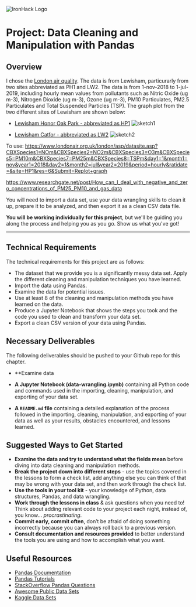 ![IronHack Logo](https://s3-eu-west-1.amazonaws.com/ih-materials/uploads/upload_d5c5793015fec3be28a63c4fa3dd4d55.png)

# Project: Data Cleaning and Manipulation with Pandas

## Overview
I chose the [London air quality](https://www.londonair.org.uk/london/asp/datadownload.asp).
The data is from Lewisham, particurarly from two sites abbreviated as PH1 and LW2. The data is from 1-nov-2018 to 1-jul-2019, including hourly mean values from pollutants such as Nitric Oxide (ug m-3), Nitrogen Dioxide (ug m-3), Ozone (ug m-3), PM10 Particulates, PM2.5 Particulates and Total Suspended Particles (TSP). The graph plot from the two different sites of Lewisham are shown below:

* [Lewisham Honor Oak Park - abbreviated as HP1](https://www.londonair.org.uk/london/asp/datasite.asp?CBXSpecies1=NOm&CBXSpecies2=NO2m&CBXSpecies3=O3m&CBXSpecies5=PM10m&CBXSpecies7=PM25m&CBXSpecies8=TSPm&day1=1&month1=nov&year1=2018&day2=1&month2=jul&year2=2019&period=hourly&ratidate=&site=HP1&res=6&Submit=Replot+graph)
![sketch1](https://dl.dropboxusercontent.com/s/z4sq6rabutl3qyj/Sketch_HP1.png?dl=0)

* [Lewisham Catfor - abbreviated as LW2](https://www.londonair.org.uk/london/asp/datasite.asp?CBXSpecies1=NOm&CBXSpecies2=NO2m&CBXSpecies3=NOXm&CBXSpecies4=O3m&CBXSpecies5=SO2m&day1=1&month1=nov&year1=2018&day2=1&month2=jul&year2=2019&period=hourly&ratidate=&site=LW1&res=6&Submit=Plot+graph)
![sketch2](https://dl.dropboxusercontent.com/s/4xmor50xgag98it/Sketch_LW2.png?dl=0)


To use:
https://www.londonair.org.uk/london/asp/datasite.asp?CBXSpecies1=NOm&CBXSpecies2=NO2m&CBXSpecies3=O3m&CBXSpecies5=PM10m&CBXSpecies7=PM25m&CBXSpecies8=TSPm&day1=1&month1=nov&year1=2018&day2=1&month2=jul&year2=2019&period=hourly&ratidate=&site=HP1&res=6&Submit=Replot+graph

https://www.researchgate.net/post/How_can_I_deal_with_negative_and_zero_concentrations_of_PM25_PM10_and_gas_data


You will need to import a data set, use your data wrangling skills to clean it up, prepare it to be analyzed, and then export it as a clean CSV data file.

**You will be working individually for this project**, but we'll be guiding you along the process and helping you as you go. Show us what you've got!

---

## Technical Requirements

The technical requirements for this project are as follows:

* The dataset that we provide you is a significantly messy data set. Apply the different cleaning and manipulation techniques you have learned.
* Import the data using Pandas.
* Examine the data for potential issues.
* Use at least 8 of the cleaning and manipulation methods you have learned on the data.
* Produce a Jupyter Notebook that shows the steps you took and the code you used to clean and transform your data set.
* Export a clean CSV version of your data using Pandas.

## Necessary Deliverables

The following deliverables should be pushed to your Github repo for this chapter.

* **Examine data

* **A Jupyter Notebook (data-wrangling.ipynb)** containing all Python code and commands used in the importing, cleaning, manipulation, and exporting of your data set.
* **A ``README.md`` file** containing a detailed explanation of the process followed in the importing, cleaning, manipulation, and exporting of your data as well as your results, obstacles encountered, and lessons learned.

## Suggested Ways to Get Started

* **Examine the data and try to understand what the fields mean** before diving into data cleaning and manipulation methods.
* **Break the project down into different steps** - use the topics covered in the lessons to form a check list, add anything else you can think of that may be wrong with your data set, and then work through the check list.
* **Use the tools in your tool kit** - your knowledge of Python, data structures, Pandas, and data wrangling.
* **Work through the lessons in class** & ask questions when you need to! Think about adding relevant code to your project each night, instead of, you know... _procrastinating_.
* **Commit early, commit often**, don’t be afraid of doing something incorrectly because you can always roll back to a previous version.
* **Consult documentation and resources provided** to better understand the tools you are using and how to accomplish what you want.

## Useful Resources

* [Pandas Documentation](https://pandas.pydata.org/pandas-docs/stable/)
* [Pandas Tutorials](https://pandas.pydata.org/pandas-docs/stable/tutorials.html)
* [StackOverflow Pandas Questions](https://stackoverflow.com/questions/tagged/pandas)
* [Awesome Public Data Sets](https://github.com/awesomedata/awesome-public-datasets)
* [Kaggle Data Sets](https://www.kaggle.com/datasets)
